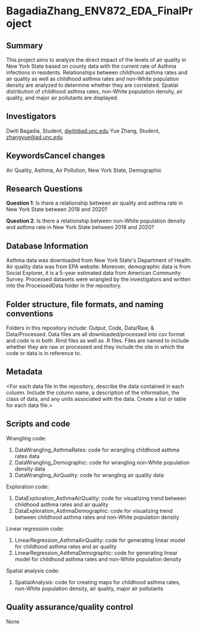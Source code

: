 # BagadiaZhang_ENV872_EDA_FinalProject

## Summary

This project aims to analyze the direct impact of the levels of air quality in New York State based on county data with the current rate of Asthma infections in residents. Relationships between childhood asthma rates and air quality as well as childhood asthma rates and non-White population density are analyzed to determine whether they are correlated. Spatial distribution of childhood asthma rates, non-White population density, air quality, and major air pollutants are displayed.

## Investigators

Dwiti Bagadia, Student, dwiti@ad.unc.edu
Yue Zhang, Student, zhangyue@ad.unc.edu

## KeywordsCancel changes

Air Quality, Asthma, Air Pollution, New York State, Demographic

## Research Questions 

**Question 1**: Is there a relationship between air quality and asthma rate in New York State between 2018 and 2020?

**Question 2**: Is there a relationship between non-White population density and asthma rate in New York State between 2018 and 2020?

## Database Information

Asthma data was downloaded from New York State's Department of Health. Air quality data was from EPA website. Moreover, demographic data is from Social Explorer, it is a 5-year estimated data from American Community Survey. Processed datasets were wrangled by the investigators and written into the ProcessedData folder in the repository.

## Folder structure, file formats, and naming conventions 

Folders in this repository include: Output, Code, Data/Raw, & Data/Processed. Data files are all downloaded/processed into csv format and code is in both .Rmd files as well as .R files. Files are named to include whether they are raw or processed and they include the site in which the code or data is in reference to.

## Metadata

<For each data file in the repository, describe the data contained in each column. Include the column name, a description of the information, the class of data, and any units associated with the data. Create a list or table for each data file.> 



## Scripts and code

Wrangling code: 
1. DataWrangling_AsthmaRates: code for wrangling childhood asthma rates data
2. DataWrangling_Demographic: code for wrangling non-White population density data
3. DataWrangling_AirQuality: code for wrangling air quality data

Exploration code:
1. DataExploration_AsthmaAirQuality: code for visualizing trend between childhood asthma rates and air quality
2. DataExploration_AsthmaDemographic: code for visualizing trend between childhood asthma rates and 
non-White population density

Linear regression code:
1. LinearRegression_AsthmaAirQuality: code for generating linear model for childhood asthma rates and air quality
2. LinearRegression_AsthmaDemographic: code for generating linear model for childhood asthma rates and non-White population density

Spatial analysis code:
1. SpatialAnalysis: code for creating maps for childhood asthma rates, non-White population density, air quality, major air pollutants


## Quality assurance/quality control

None